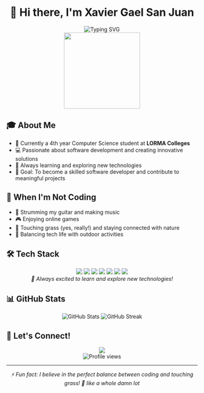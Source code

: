 <h1 align="center">👋 Hi there, I'm Xavier Gael San Juan</h1>

<div align="center">
  <img src="https://readme-typing-svg.herokuapp.com?font=Fira+Code&duration=3000&pause=1000&color=38F77C&center=true&vCenter=true&width=435&lines=4th+Year+Computer+Science+Student;Aspiring+Software+Developer;Front-End+Developer+in+Progress" alt="Typing SVG" />
</div>

<div align="center">
  <img height="200" src="https://media.giphy.com/media/13HgwGsXF0aiGY/giphy.gif" />
</div>

## 🎓 About Me

- 🏫 Currently a 4th year Computer Science student at **LORMA Colleges**
- 💻 Passionate about software development and creating innovative solutions
- 🌱 Always learning and exploring new technologies
- 🎯 Goal: To become a skilled software developer and contribute to meaningful projects

## 🎸 When I'm Not Coding

- 🎸 Strumming my guitar and making music
- 🎮 Enjoying online games
- 🌿 Touching grass (yes, really!) and staying connected with nature
- 🌟 Balancing tech life with outdoor activities

## 🛠️ Tech Stack

<div align="center">
  <img src="https://img.shields.io/badge/HTML5-E34F26?style=for-the-badge&logo=html5&logoColor=white" />
  <img src="https://img.shields.io/badge/CSS3-1572B6?style=for-the-badge&logo=css3&logoColor=white" />
  <img src="https://img.shields.io/badge/JavaScript-F7DF1E?style=for-the-badge&logo=javascript&logoColor=black" />
  <img src="https://img.shields.io/badge/React-20232A?style=for-the-badge&logo=react&logoColor=61DAFB" />
  <img src="https://img.shields.io/badge/React_Native-20232A?style=for-the-badge&logo=react&logoColor=61DAFB" />
  <img src="https://img.shields.io/badge/Supabase-181818?style=for-the-badge&logo=supabase&logoColor=white" />
  <img src="https://img.shields.io/badge/Python-3776AB?style=for-the-badge&logo=python&logoColor=white" />
</div>

<div align="center">
  <i>🌱 Always excited to learn and explore new technologies!</i>
</div>

## 📊 GitHub Stats

<div align="center">
  <img src="https://github-readme-stats.vercel.app/api?username=Guheil&show_icons=true&theme=radical" alt="GitHub Stats" />
  <img src="https://github-readme-streak-stats.herokuapp.com/?user=Guheil&theme=radical" alt="GitHub Streak" />
</div>

## 🤝 Let's Connect!

<div align="center">
  <a href="mailto:xgael.sanjuan@gmail.com">
    <img src="https://img.shields.io/badge/Email-D14836?style=for-the-badge&logo=gmail&logoColor=white" />
  </a>
</div>

<div align="center">
  <img src="https://komarev.com/ghpvc/?username=Guheil&color=blueviolet&style=flat-square" alt="Profile views" />
</div>

---

<div align="center">
  <i>⚡ Fun fact: I believe in the perfect balance between coding and touching grass! 🌿 like a whole damn lot</i>
</div>
